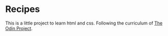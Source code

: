 # Recipes

This is a little project to learn html and css. Following the curriculum of [The Odin Project](https://www.theodinproject.com/lessons/foundations-recipes).